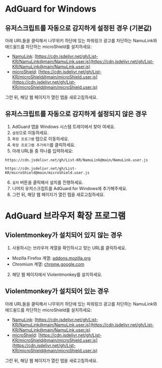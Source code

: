 # AdGuard for Windows
## 유저스크립트를 자동으로 감지하게 설정된 경우 (기본값)

아래 URL들을 클릭해서 나무위키 하단에 있는 파워링크 광고를 차단하는 NamuLink와 애드쉴드를 차단하는 microShield를 설치하세요:
 - [NamuLink](https://github.com/List-KR/NamuLink): [https://cdn.jsdelivr.net/gh/List-KR/NamuLink@main/NamuLink.user.js](https://cdn.jsdelivr.net/gh/List-KR/NamuLink@main/NamuLink.user.js)
 - [microShield](https://github.com/List-KR/microShield): [https://cdn.jsdelivr.net/gh/List-KR/microShield@main/microShield.user.js](https://cdn.jsdelivr.net/gh/List-KR/microShield@main/microShield.user.js)

그런 뒤, 해당 웹 페이지가 열린 탭을 새로고침하세요.

## 유저스크립트를 자동으로 감지하게 설정되지 않은 경우

1. AdGuard 앱을 Windows 시스템 트레이에서 찾아 여세요.
2. `설정`으로 이동하세요.
3. `확장 프로그램` 탭으로 이동하세요.
4. `확장 프로그램 추가하기`를 클릭하세요.
5. 아래 URL들 중 하나를 입력하세요:
```
https://cdn.jsdelivr.net/gh/List-KR/NamuLink@main/NamuLink.user.js
```
```
https://cdn.jsdelivr.net/gh/List-KR/microShield@main/microShield.user.js
```
6. `설치` 버튼을 클릭해서 설치를 진행하세요.
7. 나머지 유저스크립트를 AdGuard for Windows에 추가해주세요.
8. 그런 뒤, 해당 웹 페이지가 열린 탭을 새로고침하세요.

# AdGuard 브라우저 확장 프로그램
## Violentmonkey가 설치되어 있지 않는 경우
1. 사용하시는 브라우저 계열을 확인하시고 맞는 URL를 클릭하세요.
 - Mozilla Firefox 계열: [addons.mozilla.org](https://addons.mozilla.org/ko/firefox/addon/violentmonkey/)
 - Chromium 계열: [chrome.google.com](https://chrome.google.com/webstore/detail/violentmonkey/jinjaccalgkegednnccohejagnlnfdag?hl=ko)

2. 해당 웹 페이지에서 Violentmonkey를 설치하세요.

## Violentmonkey가 설치되어 있는 경우
아래 URL들을 클릭해서 나무위키 하단에 있는 파워링크 광고를 차단하는 NamuLink와 애드쉴드를 차단하는 microShield를 설치하세요:
 - [NamuLink](https://github.com/List-KR/NamuLink): [https://cdn.jsdelivr.net/gh/List-KR/NamuLink@main/NamuLink.user.js](https://cdn.jsdelivr.net/gh/List-KR/NamuLink@main/NamuLink.user.js)
 - [microShield](https://github.com/List-KR/microShield): [https://cdn.jsdelivr.net/gh/List-KR/microShield@main/microShield.user.js](https://cdn.jsdelivr.net/gh/List-KR/microShield@main/microShield.user.js)

 그런 뒤, 해당 웹 페이지가 열린 탭을 새로고침하세요.